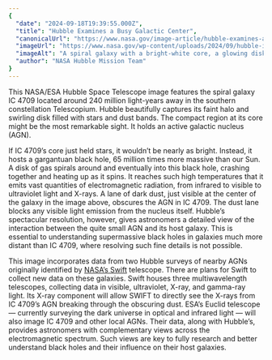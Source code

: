 ```yaml
---
{
  "date": "2024-09-18T19:39:55.000Z",
  "title": "Hubble Examines a Busy Galactic Center",
  "canonicalUrl": "https://www.nasa.gov/image-article/hubble-examines-a-busy-galactic-center/",
  "imageUrl": "https://www.nasa.gov/wp-content/uploads/2024/09/hubble-ic-4709.jpg",
  "imageAlt": "A spiral galaxy with a bright-white core, a glowing disk thick with swirling patterns of dark dust, and a faint halo around the disk. It is on a black background with a few small, distant galaxies and some foreground stars around it.",
  "author": "NASA Hubble Mission Team"
}
---
```


This NASA/ESA Hubble Space Telescope image features the spiral galaxy IC 4709 located around 240 million light-years away in the southern constellation Telescopium. Hubble beautifully captures its faint halo and swirling disk filled with stars and dust bands. The compact region at its core might be the most remarkable sight. It holds an active galactic nucleus (AGN).

If IC 4709’s core just held stars, it wouldn’t be nearly as bright. Instead, it hosts a gargantuan black hole, 65 million times more massive than our Sun. A disk of gas spirals around and eventually into this black hole, crashing together and heating up as it spins. It reaches such high temperatures that it emits vast quantities of electromagnetic radiation, from infrared to visible to ultraviolet light and X-rays. A lane of dark dust, just visible at the center of the galaxy in the image above, obscures the AGN in IC 4709. The dust lane blocks any visible light emission from the nucleus itself. Hubble’s spectacular resolution, however, gives astronomers a detailed view of the interaction between the quite small AGN and its host galaxy. This is essential to understanding supermassive black holes in galaxies much more distant than IC 4709, where resolving such fine details is not possible.

This image incorporates data from two Hubble surveys of nearby AGNs originally identified by [NASA’s Swift](https://science.nasa.gov/mission/swift/) telescope. There are plans for Swift to collect new data on these galaxies. Swift houses three multiwavelength telescopes, collecting data in visible, ultraviolet, X-ray, and gamma-ray light. Its X-ray component will allow SWIFT to directly see the X-rays from IC 4709’s AGN breaking through the obscuring dust. ESA’s Euclid telescope — currently surveying the dark universe in optical and infrared light — will also image IC 4709 and other local AGNs. Their data, along with Hubble’s, provides astronomers with complementary views across the electromagnetic spectrum. Such views are key to fully research and better understand black holes and their influence on their host galaxies.

